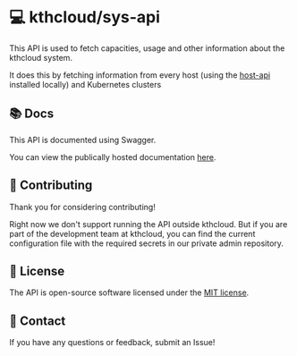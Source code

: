 # 💻 kthcloud/sys-api

This API is used to fetch capacities, usage and other information about the kthcloud system.

It does this by fetching information from every host
(using the [host-api](https://github.com/kthcloud/host-api) installed locally) and Kubernetes clusters

## 📚 Docs
This API is documented using Swagger.

You can view the publically hosted documentation [here](https://api.cloud.cbh.kth.se/sys/v2/docs/index.html).

## 🤝 Contributing

Thank you for considering contributing!

Right now we don't support running the API outside kthcloud.
But if you are part of the development team at kthcloud,
you can find the current configuration file with the required secrets in our private admin repository.

## 📝 License

The API is open-source software licensed under the [MIT license](https://opensource.org/licenses/MIT).

## 📧 Contact

If you have any questions or feedback, submit an Issue!
